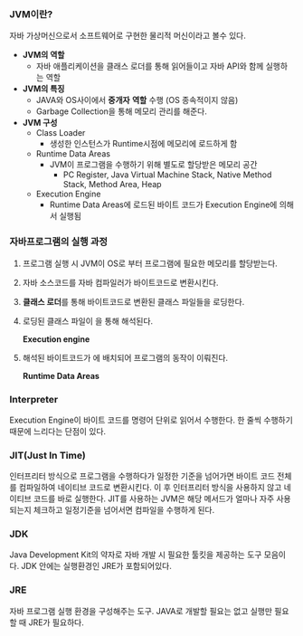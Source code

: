 ### JVM이란?

자바 가상머신으로서 소프트웨어로 구현한 물리적 머신이라고 볼수 있다.

- **JVM의 역할**
    - 자바 애플리케이션을 클래스 로더를 통해 읽어들이고 자바 API와 함께 실행하는 역할
- **JVM의 특징**
    - JAVA와 OS사이에서 **중개자** **역할** 수행 (OS 종속적이지 않음)
    - Garbage Collection을 통해 메모리 관리를 해준다.
- **JVM 구성**
    - Class Loader
        - 생성한 인스턴스가 Runtime시점에 메모리에 로드하게 함
    - Runtime Data Areas
        - JVM이 프로그램을 수행하기 위해 별도로 할당받은 메모리 공간
            - PC Register, Java Virtual Machine Stack, Native Method Stack, Method Area, Heap
    - Execution Engine
        - Runtime Data Areas에 로드된 바이트 코드가 Execution Engine에 의해서 실행됨

### 자바프로그램의 실행 과정

1. 프로그램 실행 시 JVM이 OS로 부터 프로그램에 필요한 메모리를 할당받는다.
2. 자바 소스코드를 자바 컴파일러가 바이트코드로 변환시킨다.
3. **클래스 로더**를 통해 바이트코드로 변환된 클래스 파일들을 로딩한다.
4. 로딩된 클래스 파일이 을 통해 해석된다.

    **Execution engine**

5. 해석된 바이트코드가 에 배치되어 프로그램의 동작이 이뤄진다.

    **Runtime Data Areas**

### Interpreter

Execution Engine이 바이트 코드를 명령어 단위로 읽어서 수행한다. 한 줄씩 수행하기 때문에 느리다는 단점이 있다.

### JIT(Just In Time)

인터프리터 방식으로 프로그램을 수행하다가 일정한 기준을 넘어가면 바이트 코드 전체를 컴파일하여 네이티브 코드로 변환시킨다. 이 후 인터프리터 방식을 사용하지 않고 네이티브 코드를 바로 실행한다. JIT를 사용하는 JVM은 해당 메서드가 얼마나 자주 사용되는지 체크하고 일정기준을 넘어서면 컴파일을 수행하게 된다.

### JDK

Java Development Kit의 약자로 자바 개발 시 필요한 툴킷을 제공하는 도구 모음이다.
JDK 안에는 실행환경인 JRE가 포함되어있다.

### JRE

자바 프로그램 실행 환경을 구성해주는 도구. JAVA로 개발할 필요는 없고 실행만 필요할 때 JRE가 필요하다.


